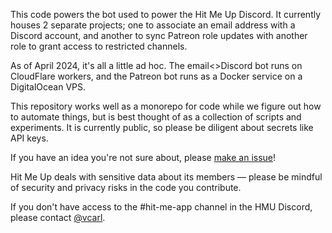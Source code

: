 This code powers the bot used to power the Hit Me Up Discord. It currently houses 2 separate projects; one to associate an email address with a Discord account, and another to sync Patreon role updates with another role to grant access to restricted channels.

As of April 2024, it's all a little ad hoc. The email<>Discord bot runs on CloudFlare workers, and the Patreon bot runs as a Docker service on a DigitalOcean VPS.

This repository works well as a monorepo for code while we figure out how to automate things, but is best thought of as a collection of scripts and experiments. It is currently public, so please be diligent about secrets like API keys. 

If you have an idea you're not sure about, please [make an issue](https://github.com/hitmeupnyc/hmu-bot/issues)!

Hit Me Up deals with sensitive data about its members — please be mindful of security and privacy risks in the code you contribute.

If you don't have access to the #hit-me-app channel in the HMU Discord, please contact [@vcarl](https://github.com/vcarl).
